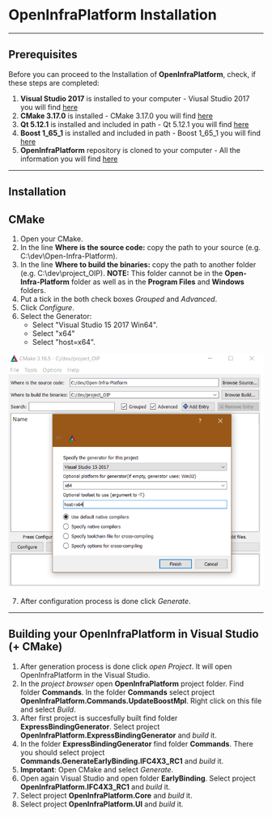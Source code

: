 # OpenInfraPlatform Installation 

***
## Prerequisites 

Before you can proceed to the Installation of **OpenInfraPlatform**, check, if these steps are completed:

1. **Visual Studio 2017** is installed to your computer - Viusal Studio 2017 you will find [here](https://my.visualstudio.com/Downloads?q=visual%20studio%202017&wt.mc_id=o~msft~vscom~older-downloads)
2. **CMake 3.17.0** is installed - CMake 3.17.0 you will find [here](https://cmake.org/download/)
3. **Qt 5.12.1** is installed and included in path - Qt 5.12.1 you will find [here](https://www.qt.io/download-open-source)
4. **Boost 1_65_1** is installed and included in path - Boost 1_65_1 you will find [here](https://sourceforge.net/projects/boost/files/boost-binaries/1.65.1/boost_1_65_1-msvc-14.1-64.exe/download)
5. **OpenInfraPlatform** repository is cloned to your computer - All the information you will find [here](./GitProcess.md)

***
## Installation 

## CMake 

1. Open your CMake.
2. In the line **Where is the source code:** copy the path to your source (e.g. C:\dev\Open-Infra-Platform).
3. In the line **Where to build the binaries:**  copy the path to another folder (e.g. C:\dev\project_OIP). **NOTE:** This folder cannot be in the **Open-Infra-Platform** folder as well as in the **Program Files** and **Windows** folders.
4. Put a tick in the both check boxes *Grouped* and *Advanced*.
5. Click *Configure*. 
6. Select the Generator:
	* Select "Visual Studio 15 2017 Win64".
	* Select "x64"
	* Select "host=x64".

![](./fig/CMake_Installation_settings.png)

7. After configuration process is done click *Generate*.

***
## Building your OpenInfraPlatform in Visual Studio (+ CMake)

1. After generation process is done click *open Project*. It will open OpenInfraPlatform in the Visual Studio.
2. In the *project browser* open **OpenInfraPlatform** project folder. Find folder **Commands**. In the folder **Commands** select project **OpenInfraPlatform.Commands.UpdateBoostMpl**. Right click on this file and select *Build*.
3. After first project is succesfully built find folder **ExpressBindingGenerator**. Select project **OpenInfraPlatform.ExpressBindingGenerator** and *build* it.
4. In the folder **ExpressBindingGenerator** find folder **Commands**. There you should select project **Commands.GenerateEarlyBinding.IFC4X3_RC1** and *build* it.
5. **Improtant**: Open CMake and select *Generate*.
6. Open again Visual Studio and open folder **EarlyBinding**. Select project **OpenInfraPlatform.IFC4X3_RC1** and *build* it.
7. Select project **OpenInfraPlatform.Core** and *build* it.
8. Select project **OpenInfraPlatform.UI** and *build* it.
